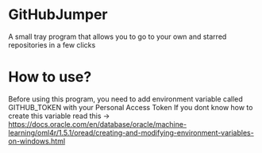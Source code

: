 # GitHubJumper
A small tray program that allows you to go to your own and starred repositories in a few clicks

# How to use?
Before using this program, you need to add environment variable called GITHUB_TOKEN with your Personal Access Token
If you dont know how to create this variable read this -> https://docs.oracle.com/en/database/oracle/machine-learning/oml4r/1.5.1/oread/creating-and-modifying-environment-variables-on-windows.html

